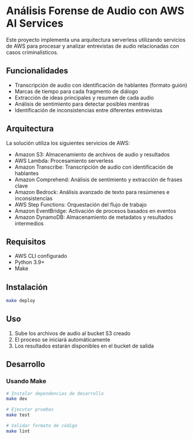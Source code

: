 # Análisis Forense de Audio con AWS AI Services

Este proyecto implementa una arquitectura serverless utilizando servicios de AWS para procesar y analizar entrevistas de audio relacionadas con casos criminalísticos.

## Funcionalidades

- Transcripción de audio con identificación de hablantes (formato guión)
- Marcas de tiempo para cada fragmento de diálogo
- Extracción de ideas principales y resumen de cada audio
- Análisis de sentimiento para detectar posibles mentiras
- Identificación de inconsistencias entre diferentes entrevistas

## Arquitectura

La solución utiliza los siguientes servicios de AWS:
- Amazon S3: Almacenamiento de archivos de audio y resultados
- AWS Lambda: Procesamiento serverless
- Amazon Transcribe: Transcripción de audio con identificación de hablantes
- Amazon Comprehend: Análisis de sentimiento y extracción de frases clave
- Amazon Bedrock: Análisis avanzado de texto para resúmenes e inconsistencias
- AWS Step Functions: Orquestación del flujo de trabajo
- Amazon EventBridge: Activación de procesos basados en eventos
- Amazon DynamoDB: Almacenamiento de metadatos y resultados intermedios

## Requisitos

- AWS CLI configurado
- Python 3.9+
- Make

## Instalación

```bash
make deploy
```

## Uso

1. Sube los archivos de audio al bucket S3 creado
2. El proceso se iniciará automáticamente
3. Los resultados estarán disponibles en el bucket de salida

## Desarrollo

### Usando Make

```bash
# Instalar dependencias de desarrollo
make dev

# Ejecutar pruebas
make test

# Validar formato de código
make lint
```

